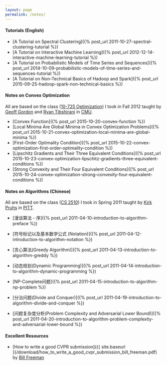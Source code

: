 ```yaml
---
layout: page
permalink: /notes/
---
```


#### Tutorials (English)

* [A Tutorial on Spectral Clustering]({% post_url 2011-10-27-spectral-clustering-tutorial %})
* [A Tutorial on Interactive Machine Learning]({% post_url 2012-12-14-interactive-machine-learning-tutorial %})
* [A Tutorial on Probabilistic Models of Time Series and Sequences]({% post_url 2014-10-09-probabilistic-models-of-time-series-and-sequences-tutorial %})
* [A Tutorial on Non-Technical Basics of Hadoop and Spark]({% post_url 2015-09-25-hadoop-spark-non-technical-basics %})

#### Notes on Convex Optimization

All are based on the class ([10-725 Optimization](http://www.cs.cmu.edu/~ggordon/10725-F12/)) I took in Fall 2012 taught by [Geoff Gordon](http://www.cs.cmu.edu/~ggordon) and [Ryan Tibshirani](http://www.stat.cmu.edu/~ryantibs/) in [CMU](http://www.cmu.edu).

* [Convex Function]({% post_url 2015-10-20-convex-function %})
* [Local Minima Are Global Minima in Convex Optimization Problems]({% post_url 2015-10-21-convex-optimization-local-minima-are-global-minima %})
* [First-Order Optimality Condition]({% post_url 2015-10-22-convex-optimization-first-order-optimality-condition %})
* [Lipschitz Gradients and Their Three Equivalent Conditions]({% post_url 2015-10-23-convex-optimization-lipschitz-gradients-three-equivalent-conditions %})
* [Strong Convexity and Their Four Equivalent Conditions]({% post_url 2015-10-24-convex-optimization-strong-convexity-four-equivalent-conditions %})



#### Notes on Algorithms (Chinese) 

All are based on the class ([CS 2510](http://people.cs.pitt.edu/~kirk/cs2150/)) I took in Spring 2011 taught by [Kirk Pruhs](http://people.cs.pitt.edu/~kirk/) in [PITT](http://www.pitt.edu).

* [漫谈算法 - 序]({% post_url 2011-04-10-introduction-to-algorithm-preface %})

* [符号标记以及基本数学公式 (Notation)]({% post_url 2011-04-12-introduction-to-algorithm-notation %})

* [贪心算法(Greedy Algorithm)]({% post_url 2011-04-13-introduction-to-algorithm-greddy %})

* [动态规划(Dynamic Programming)]({% post_url 2011-04-14-introduction-to-algorithm-dynamic-programming %})

* [NP-Complete问题]({% post_url 2011-04-15-introduction-to-algorithm-np-problem %})

* [分治问题(Divide and Conquer)]({% post_url 2011-04-19-introduction-to-algorithm-divide-and-conquer %})

* [问题复杂度分析(Problem Complexity and Adversarial Lower Bound)]({% post_url 2011-04-20-introduction-to-algorithm-problem-complexity-and-adversarial-lower-bound %})


#### Excellent Resources

* [How to write a good CVPR submission]({{ site.baseurl }}/download/how_to_write_a_good_cvpr_submission_bill_freeman.pdf) by [Bill Freeman](https://billf.mit.edu/)

